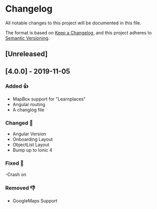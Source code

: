 # Changelog
All notable changes to this project will be documented in this file.

The format is based on [Keep a Changelog](https://keepachangelog.com/en/1.0.0/),
and this project adheres to [Semantic Versioning](https://semver.org/spec/v2.0.0.html).

## [Unreleased]

## [4.0.0] - 2019-11-05
### Added 👍
- MapBox support for "Learnplaces"
- Angular routing
- A changlog file 

### Changed 🚀
- Angular Version
- Onboarding Layout
- ObjectList Layout
- Bump up to Ionic 4

### Fixed 🦀
-Crash on 

### Removed 👎
- GoogleMaps Support

